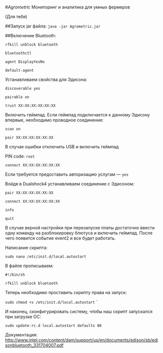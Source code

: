 #*Agrometric*
Мониторинг и аналитика для умных фермеров

(Для тебя)

##Запуск jar файла:
`java -jar Agrometric.jar`

##Включение Bluetooth:

`rfkill unblock bluetooth`

`bluetoothctl`

`agent DisplayYesNo`

`default-agent`

Устанавливаем свойства для Эдисона:

`discoverable yes`

`pairable on`

`trust XX:XX:XX:XX:XX:XX`

Включить геймпад. Если геймпад подключается к данному Эдисону впервые, необходимо проводное соединение:

`scan on`

`pair XX:XX:XX:XX:XX:XX`

В случае ошибки отключить USB и включить геймпад

PIN code: `root`

`connect XX:XX:XX:XX:XX:XX`

Если требуется предоставить авторизацию услугам — `yes`

Войдя в Dualshock4 устанавливаем соединение с Эдисоном:

`pair XX:XX:XX:XX:XX:XX`

`connect XX:XX:XX:XX:XX:XX`

`info`

`quit`

В случае верной настройки при перезапуске платы достаточно ввести одну команду 
на разблокировку блютуса и включить геймпад. 
После чего появится событие event2 и все будет работать.

Написание скрипта:

`sudo nano /etc/init.d/local.autostart`

В файле прописываем:

`#!/bin/sh`

`rfkill unblock bluetooth`

Теперь необходимо проставить скрипту права на запуск:

`sudo chmod +x /etc/init.d/local.autostart`
`

И наконец, сконфигурировать систему, чтобы наш скрипт запускался при загрузке ОС:

`sudo update-rc.d local.autostart defaults 80`

Документация: http://www.intel.com/content/dam/support/us/en/documents/edison/sb/edisonbluetooth_331704007.pdf